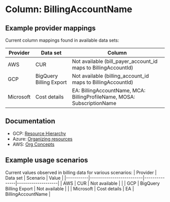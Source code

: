 # Column: BillingAccountName

## Example provider mappings

Current column mappings found in available data sets:

| Provider  | Data set                 | Column                                                    |
|-----------|--------------------------|-----------------------------------------------------------|
| AWS       | CUR                      | Not available (bill_payer_account_id maps to BillingAccountId) |
| GCP       | BigQuery Billing Export  | Not available (billing_account_id maps to BillingAccountId) |
| Microsoft | Cost details             | EA: BillingAccountName, MCA: BillingProfileName, MOSA: SubscriptionName

## Documentation

- GCP: [Resource Hierarchy](https://cloud.google.com/resource-manager/docs/cloud-platform-resource-hierarchy#resource-hierarchy-detail)
- Azure: [Organizing resources](https://learn.microsoft.com/en-us/azure/cost-management-billing/manage/view-all-accounts)
- AWS: [Org Concepts](https://docs.aws.amazon.com/organizations/latest/userguide/orgs_getting-started_concepts.html)

## Example usage scenarios

Current values observed in billing data for various scenarios:
| Provider  | Data set                 | Scenario      | Value              |
|-----------|--------------------------|---------------|--------------------|
| AWS       | CUR                      | Not available |                    |
| GCP       | BigQuery Billing Export  | Not available |                    |
| Microsoft | Cost details             | EA            | BillingAccountName |
